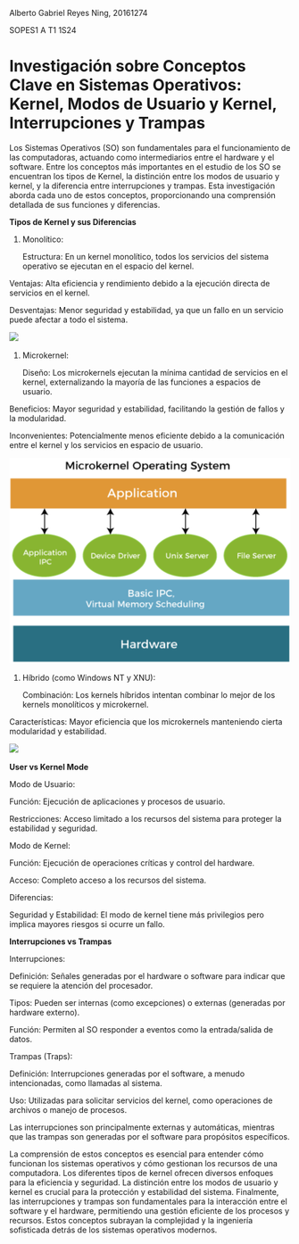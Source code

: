 ﻿Alberto Gabriel Reyes Ning, 20161274

SOPES1 A T1 1S24
# <a name="_opnwwwjls6rv"></a>Investigación sobre Conceptos Clave en Sistemas Operativos: Kernel, Modos de Usuario y Kernel, Interrupciones y Trampas
Los Sistemas Operativos (SO) son fundamentales para el funcionamiento de las computadoras, actuando como intermediarios entre el hardware y el software. Entre los conceptos más importantes en el estudio de los SO se encuentran los tipos de Kernel, la distinción entre los modos de usuario y kernel, y la diferencia entre interrupciones y trampas. Esta investigación aborda cada uno de estos conceptos, proporcionando una comprensión detallada de sus funciones y diferencias.

**Tipos de Kernel y sus Diferencias**

1. Monolítico:

   Estructura: En un kernel monolítico, todos los servicios del sistema operativo se ejecutan en el espacio del kernel.

Ventajas: Alta eficiencia y rendimiento debido a la ejecución directa de servicios en el kernel.

Desventajas: Menor seguridad y estabilidad, ya que un fallo en un servicio puede afectar a todo el sistema.

![](Aspose.Words.52b2e2b9-160c-4fb6-89d8-f05392ed2886.001.png)

1. Microkernel:

   Diseño: Los microkernels ejecutan la mínima cantidad de servicios en el kernel, externalizando la mayoría de las funciones a espacios de usuario.

Beneficios: Mayor seguridad y estabilidad, facilitando la gestión de fallos y la modularidad.

Inconvenientes: Potencialmente menos eficiente debido a la comunicación entre el kernel y los servicios en espacio de usuario.

![](Aspose.Words.52b2e2b9-160c-4fb6-89d8-f05392ed2886.002.png)

1. Híbrido (como Windows NT y XNU):

   Combinación: Los kernels híbridos intentan combinar lo mejor de los kernels monolíticos y microkernel.

Características: Mayor eficiencia que los microkernels manteniendo cierta modularidad y estabilidad.

![](Aspose.Words.52b2e2b9-160c-4fb6-89d8-f05392ed2886.003.png)

**User vs Kernel Mode**

Modo de Usuario:

Función: Ejecución de aplicaciones y procesos de usuario.

Restricciones: Acceso limitado a los recursos del sistema para proteger la estabilidad y seguridad.

Modo de Kernel:

Función: Ejecución de operaciones críticas y control del hardware.

Acceso: Completo acceso a los recursos del sistema.

Diferencias:

Seguridad y Estabilidad: El modo de kernel tiene más privilegios pero implica mayores riesgos si ocurre un fallo.

**Interrupciones vs Trampas**

Interrupciones:

Definición: Señales generadas por el hardware o software para indicar que se requiere la atención del procesador.

Tipos: Pueden ser internas (como excepciones) o externas (generadas por hardware externo).

Función: Permiten al SO responder a eventos como la entrada/salida de datos.

Trampas (Traps):

Definición: Interrupciones generadas por el software, a menudo intencionadas, como llamadas al sistema.

Uso: Utilizadas para solicitar servicios del kernel, como operaciones de archivos o manejo de procesos.

Las interrupciones son principalmente externas y automáticas, mientras que las trampas son generadas por el software para propósitos específicos.

La comprensión de estos conceptos es esencial para entender cómo funcionan los sistemas operativos y cómo gestionan los recursos de una computadora. Los diferentes tipos de kernel ofrecen diversos enfoques para la eficiencia y seguridad. La distinción entre los modos de usuario y kernel es crucial para la protección y estabilidad del sistema. Finalmente, las interrupciones y trampas son fundamentales para la interacción entre el software y el hardware, permitiendo una gestión eficiente de los procesos y recursos. Estos conceptos subrayan la complejidad y la ingeniería sofisticada detrás de los sistemas operativos modernos.

